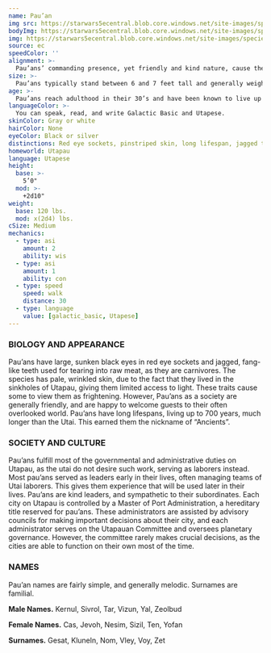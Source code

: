 ```yaml
---
name: Pau’an
img src: https://starwars5ecentral.blob.core.windows.net/site-images/species/species_pauan.png
bodyImg: https://starwars5ecentral.blob.core.windows.net/site-images/species/species_pauan.png
img: https://starwars5ecentral.blob.core.windows.net/site-images/species/species_pauan.png
source: ec
speedColor: ''
alignment: >-
  Pau’ans’ commanding presence, yet friendly and kind nature, cause them to tend to be lawful light side, though there are exceptions.
size: >-
  Pau’ans typically stand between 6 and 7 feet tall and generally weigh about 150 lbs. Regardless of your position in that range, your size is Medium.
age: >-
  Pau’ans reach adulthood in their 30’s and have been known to live up to 700 years old.
languageColor: >-
  You can speak, read, and write Galactic Basic and Utapese. 
skinColor: Gray or white
hairColor: None
eyeColor: Black or silver
distinctions: Red eye sockets, pinstriped skin, long lifespan, jagged teeth
homeworld: Utapau
language: Utapese
height:
  base: >-
    5’0"
  mod: >-
    +2d10"
weight:
  base: 120 lbs.
  mod: x(2d4) lbs.
cSize: Medium
mechanics:
  - type: asi
    amount: 2
    ability: wis
  - type: asi
    amount: 1
    ability: con
  - type: speed
    speed: walk
    distance: 30
  - type: language
    value: [galactic_basic, Utapese]
---
```

### BIOLOGY AND APPEARANCE
Pau’ans have large, sunken black eyes in red eye sockets and jagged, fang-like teeth used for tearing into raw meat, as they are carnivores. The species has pale, wrinkled skin, due to the fact that they lived in the sinkholes of Utapau, giving them limited access to light. These traits cause some to view them as frightening. However, Pau’ans as a society are generally friendly, and are happy to welcome guests to their often overlooked world. Pau’ans have long lifespans, living up to 700 years, much longer than the Utai. This earned them the nickname of “Ancients”.

### SOCIETY AND CULTURE
Pau’ans fulfill most of the governmental and administrative duties on Utapau, as the utai do not desire such work, serving as laborers instead. Most pau’ans served as leaders early in their lives, often managing teams of Utai laborers. This gives them experience that will be used later in their lives. Pau’ans are kind leaders, and sympathetic to their subordinates. Each city on Utapau is controlled by a Master of Port Administration, a hereditary title reserved for pau’ans. These administrators are assisted by advisory councils for making important decisions about their city, and each administrator serves on the Utapauan Committee and oversees planetary governance. However, the committee rarely makes crucial decisions, as the cities are able to function on their own most of the time.

### NAMES
Pau’an names are fairly simple, and generally melodic. Surnames are familial.

__Male Names.__ Kernul, Sivrol, Tar, Vizun, Yal, Zeolbud

__Female Names.__ Cas, Jevoh, Nesim, Sizil, Ten, Yofan

__Surnames.__ Gesat, Kluneln, Nom, Vley, Voy, Zet



    